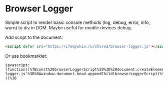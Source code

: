 # Browser Logger

Simple script to render basic console methods (log, debug, error, info, warn) to div in DOM.
Maybe useful for modile devices debug.

Add script to the document:

```html
<script defer src="https://ifedyukin.ru/shared/browser-logger.js"></script>
```

Or use bookmarklet:

```url
javascript:(function()%7Bconst%20browserLoggerScript%20%3D%20document.createElement('script')%3B%0AbrowserLoggerScript.defer%20%3D%20true%3B%0AbrowserLoggerScript.src%20%3D%20'https%3A%2F%2Fifedyukin.ru%2Fshared%2Fbrowser-logger.js'%3B%0Awindow.document.head.appendChild(browserLoggerScript)%3B%7D)()%3B
```
